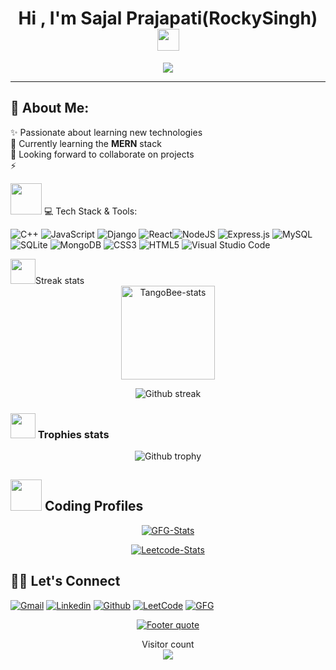 <h1 align="center">Hi , I'm Sajal Prajapati(RockySingh) <img src="https://media.giphy.com/media/hvRJCLFzcasrR4ia7z/giphy.gif" width="35"></h1>
<p align="center">
  <a href="https://github.com/DenverCoder1/readme-typing-svg"><img src="https://readme-typing-svg.herokuapp.com?lines=Computer+Engineering+Student;Aspiring+Full+Stack+Developer+And+CPP+Developer;Always%20Eager%20to%20learn%20new%20things&center=true&width=600&height=80"></a>
</p>
<hr/>

## 💫 About Me:
✨ Passionate about learning new technologies<br>🌱 Currently learning the <b>MERN</b> stack<br><!-- 🔭 Working on a <b>Subscription based eCommerce Website</b><br> -->👯 Looking forward to collaborate on projects<br>⚡ 

<img src="https://media2.giphy.com/media/QssGEmpkyEOhBCb7e1/giphy.gifcid=ecf05e47a0n3gi1bfqntqmob8g9aid1oyj2wr3ds3mg700bl&rid=giphy.gif" width="50px" height="50px" > 💻 Tech Stack & Tools:
<!-- ![Python](https://img.shields.io/badge/python-3670A0?style=for-the-badge&logo=python&logoColor=ffdd54) -->
<!--![Java](https://img.shields.io/badge/java-%23ED8B00.svg?style=for-the-badge&logo=java&logoColor=white)--> 
![C++](https://img.shields.io/badge/C++-5C2D91?style=for-the-badge&logo=c++&logoColor=white) ![JavaScript](https://img.shields.io/badge/javascript-%23323330.svg?style=for-the-badge&logo=javascript&logoColor=%23F7DF1E) ![Django](https://img.shields.io/badge/django-%23092E20.svg?style=for-the-badge&logo=django&logoColor=white) ![React](https://img.shields.io/badge/react-%2320232a.svg?style=for-the-badge&logo=react&logoColor=%2361DAFB)![NodeJS](https://img.shields.io/badge/node.js-6DA55F?style=for-the-badge&logo=node.js&logoColor=white) ![Express.js](https://img.shields.io/badge/express.js-%23404d59.svg?style=for-the-badge&logo=express&logoColor=%2361DAFB) ![MySQL](https://img.shields.io/badge/mysql-%2300f.svg?style=for-the-badge&logo=mysql&logoColor=white) ![SQLite](https://img.shields.io/badge/sqlite-%2307405e.svg?style=for-the-badge&logo=sqlite&logoColor=white) ![MongoDB](https://img.shields.io/badge/MongoDB-%234ea94b.svg?style=for-the-badge&logo=mongodb&logoColor=white) ![CSS3](https://img.shields.io/badge/css3-%231572B6.svg?style=for-the-badge&logo=css3&logoColor=white) ![HTML5](https://img.shields.io/badge/html5-%23E34F26.svg?style=for-the-badge&logo=html5&logoColor=white)
 ![Visual Studio Code](https://img.shields.io/badge/Visual%20Studio%20Code-0078d7.svg?style=for-the-badge&logo=visual-studio-code&logoColor=white) 
<!-- ### <img src="https://media.giphy.com/media/swhRkVYLJDrCE/giphy.gif" width = "40> Language Stats-->
 <div align="center">

 <!-- <a>[![Top Langs](https://github-readme-stats.vercel.app/api/top-langs/?username=AJTITAN)](https://github.com/AJTITAN/github-readme-stats)</a>-->

</div>
<img src="https://media4.giphy.com/media/QM3HY1v4Eym58qiY1i/giphy.gif?cid=790b7611e82baed6147e3d312c0cc603a3b114d27fae9bc0&rid=giphy.gif&ct=s" width="40">Streak stats
<!--<img height="150em" src="https://github-readme-stats.vercel.app/api/top-langs/?username=rockysingh2003&layout=compact&show_icon=true&theme=algolia" alt="rockysingh2003-langs"/>-->
<div align="center">
<img height="150em" src="https://github-readme-stats.vercel.app/api/?username=TangoBeee&layout=compact&show_icon=true&theme=algolia" alt="TangoBee-stats"/>
</div>
<div align="center">

  <a>![Github streak][github-streak]</a>

</div>

### <img src="https://media2.giphy.com/media/CCXzSZGI8TsIvYZjWo/200w.webp" width="40"> Trophies stats
<div align="center">

  <a>![Github trophy][github-trophy]</a>

</div>

## <img src="https://github.com/TheDudeThatCode/TheDudeThatCode/blob/master/Assets/Developer.gif" width="50" />  Coding Profiles  
<div align="center">
    
  <a href="">[![GFG-Stats][gfg-stats-url]][gfg-url]</a>
  
  <a href="">[![Leetcode-Stats][leetcode-stats-url]][leetcode-url]</a>

</div>


## 🙋‍♂️ Let's Connect
[![Gmail][gmail-shield]][gmail-url]
[![Linkedin][linkedin-shield]][linkedin-url]
[![Github][github-shield]][github-url]
[![LeetCode][leetcode-shield]][leetcode-url]
[![GFG][gfg-shield]][gfg-url]
<br>

<div align="center">

  <a href="https://github.com/rockysingh2003">![Footer quote][quote-url]</a>

</div>
<p align="center"> 
  Visitor count<br>
  <img src="https://profile-counter.glitch.me/rockysingh2003/count.svg" />
</p>


<!-- MARKDOWN LINKS & IMAGES -->
[visitors-badge]: https://visitor-badge.glitch.me/badge?page_id=rockysingh2003
[github-stars-shield]: https://img.shields.io/github/stars/rockysingh2003?style=social
[github-stats]:https://githubreadmestats.vercel.app/apiusername=rockysingh2003&theme=algolia&show_icons=true&include_all_commits=false&count_private=true&cache_seconds=7200
[leetcode-stats-url]: https://leetcard.jacoblin.cool/sajal_123?theme=dark&font=Roboto&ext=heatmap
[gfg-stats-url]: https://geeks-for-geeks-stats-api-napiyo.vercel.app/?userName=sajal_prajapati2003
[leetcode-url]: https://leetcode.com/sajal_123
[gfg-url]: https://auth.geeksforgeeks.org/user/sajal_prajapati2003
[github-followers-shield]: https://img.shields.io/github/followers/rockysingh2003?style=social
[github-language]: https://github-readme-stats.vercel.app/api/top-langs/?username=rockysingh2003&theme=algolia
[github-streak]: https://streak-stats.demolab.com?user=rockysingh2003&theme=algolia
[github-trophy]: https://github-profile-trophy.vercel.app/?username=rockysingh2003&theme=algolia
[leetcode-problems-badge]: https://badges.peiyuan.ch/leetcode/sajal_123/solved?color=orange&logo=leetcode
[gfg-rank-shield]: https://img.shields.io/badge/Institute%20Rank-150-green?labelColor=white&logo=geeksforgeeks&style=flat
[leetcode-url]: https://leetcode.com/sajal_123
[gfg-url]: https://auth.geeksforgeeks.org/user/sajal_prajapati2003
[ssrn-shield]: https://img.shields.io/badge/-SSRN-informational?style=flat&logo=ssrn&logoColor=darkblue&color=white
[ssrn-paper-url]: https://papers.ssrn.com/sol3/papers.cfm?abstract_id=3867738
[ieee-shield]: https://img.shields.io/badge/IEEE-informational?style=flat&logo=ieee
[ieee-paper-url]: https://ieeexplore.ieee.org/document/9807998
[quote-url]: https://quotes-github-readme.vercel.app/api?type=horizontal&theme=radical
[gmail-shield]: https://img.shields.io/badge/-SAJAL%20PRAJAPATI-grey?style=flat&logo=gmail
[gmail-url]: mailto:prajapatisajal00@gmail.com
[linkedin-shield]: https://img.shields.io/badge/-SAJAL%20PRAJAPATI-blue?style=flat&logo=linkedin&logoColor=white
[linkedin-url]: https://www.linkedin.com/in/sajal-prajapati-065179244
[github-shield]: https://img.shields.io/badge/-SAJAL%20PRAJAPATI-black?style=flat&logo=github
[linkedin-shield]: https://img.shields.io/badge/-SAJAL%20PRAJAPATI-blue?style=flat&logo=linkedin&logoColor=white
[github-shield]: https://img.shields.io/badge/-SAJAL%20PRAJAPATI-black?style=flat&logo=github
[quote-url]: https://quotes-github-readme.vercel.app/api?type=horizontal&theme=algolia
[leetcode-shield]: https://img.shields.io/badge/-SAJAL%20PRAJAPATI-grey?style=flat&logo=leetcode
[gfg-shield]: https://img.shields.io/badge/-SAJAL%20PRAJAPATI-darkgreen?style=flat&labelColor=white&logo=geeksforgeeks
[github-url]: https://github.com/rockysingh2003
